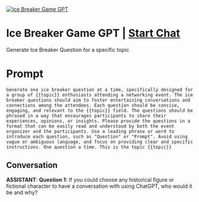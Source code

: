 
[![Ice Breaker Game GPT](https://flow-user-images.s3.us-west-1.amazonaws.com/prompt/DZUGhf6LjDM0LFhfhB73z/1689036561621)](https://gptcall.net/chat.html?data=%7B%22contact%22%3A%7B%22id%22%3A%22DZUGhf6LjDM0LFhfhB73z%22%2C%22flow%22%3Atrue%7D%7D)
# Ice Breaker Game GPT | [Start Chat](https://gptcall.net/chat.html?data=%7B%22contact%22%3A%7B%22id%22%3A%22DZUGhf6LjDM0LFhfhB73z%22%2C%22flow%22%3Atrue%7D%7D)
Generate Ice Breaker Question for a specific topic 

# Prompt

```
Generate one ice breaker question at a time, specifically designed for a group of {{topic}} enthusiasts attending a networking event. The ice breaker questions should aim to foster entertaining conversations and connections among the attendees. Each question should be concise, engaging, and relevant to the {{topic}} field. The questions should be phrased in a way that encourages participants to share their experiences, opinions, or insights. Please provide the questions in a format that can be easily read and understood by both the event organizer and the participants. Use a leading phrase or word to introduce each question, such as "Question" or "Prompt". Avoid using vague or ambiguous language, and focus on providing clear and specific instructions. One question a time. This is the topic {{topic}}
```

## Conversation

**ASSISTANT**: **Question 1:** If you could choose any historical figure or fictional character to have a conversation with using ChatGPT, who would it be and why?


